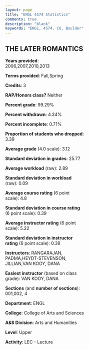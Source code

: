 ```yaml
---
layout: page
title: "ENGL 4574 Statistics"
comments: true
description: "blank"
keywords: "ENGL, 4574, CU, Boulder"
--- 
```

<head>
<script src="https://ajax.googleapis.com/ajax/libs/jquery/2.1.3/jquery.min.js"></script>
<script src="https://dl.dropboxusercontent.com/s/pc42nxpaw1ea4o9/highcharts.js?dl=0"></script>
<!-- <script src="../assets/js/highcharts.js"></script> -->
<style type="text/css">@font-face {
	font-family: "Bebas Neue";
	src: url(https://www.filehosting.org/file/details/544349/BebasNeue%20Regular.otf) format("opentype");
	}
	h1.Bebas { 
		font-family: "Bebas Neue", Verdana, Tahoma;
	}
</style>
</head>
<body>
	<div id="container" style="float: right; width: 45%; height: 88%; margin-left: 2.5%; margin-right: 2.5%;"></div>
	<script language="JavaScript">
		$(document).ready(function() {
		var chart = {type: 'column'};
		var title = {text: 'Grade Distribution'};
		var xAxis = {categories: ['A','B','C','D','F'],crosshair: true};
		var yAxis = {min: 0,title: {text: 'Percentage'}};
		var tooltip = {headerFormat: '<center><b><span style="font-size:20px">{point.key}</span></b></center>',
		               pointFormat: '<td style="padding:0"><b>{point.y:.1f}%</b></td>',
		               footerFormat: '</table>',shared: true,useHTML: true};
		var plotOptions = {column: {pointPadding: 0.0,borderWidth: 0}};  
		var credits = {enabled: false};var series= [{name: 'Percent',data: [37.17,42.48,17.7,2.65,0.0,]}];
		var json = {};
		json.chart = chart;
		json.title = title;
		json.tooltip = tooltip;
		json.xAxis = xAxis;
		json.yAxis = yAxis;  
		json.series = series;
		json.plotOptions = plotOptions;  
		json.credits = credits;
		$('#container').highcharts(json);
	});
	</script>
</body>
			   
## THE LATER ROMANTICS

**Years provided**: 2006,2007,2010,2013

**Terms provided**: Fall,Spring

**Credits**: 3

**RAP/Honors class?** Neither

**Percent grade**: 99.29%

**Percent withdrawn**: 4.34%

**Percent incomplete**: 0.71%

**Proportion of students who dropped**: 3.39

**Average grade** (4.0 scale): 3.12

**Standard deviation in grades**: 25.77

**Average workload** (raw): 2.89

**Standard deviation in workload** (raw): 0.09

**Average course rating** (6 point scale): 4.8

**Standard deviation in course rating** (6 point scale): 0.39

**Average instructor rating** (6 point scale): 5.22

**Standard deviation in instructor rating** (6 point scale): 0.39

**Instructors**: RANGARAJAN, PADMA,HEYDT-STEVENSON, JILLIAN,VAN KOOY, DANA

**Easiest instructor** (based on class grade): VAN KOOY, DANA

**Sections** (and **number of sections**): 001,002, 4

**Department**: ENGL

**College**: College of Arts and Sciences

**A&S Division**: Arts and Humanities

**Level**: Upper

**Activity**: LEC - Lecture